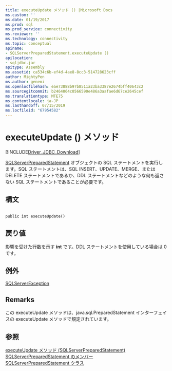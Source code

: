 ```yaml
---
title: executeUpdate メソッド () |Microsoft Docs
ms.custom: ''
ms.date: 01/19/2017
ms.prod: sql
ms.prod_service: connectivity
ms.reviewer: ''
ms.technology: connectivity
ms.topic: conceptual
apiname:
- SQLServerPreparedStatement.executeUpdate ()
apilocation:
- sqljdbc.jar
apitype: Assembly
ms.assetid: ca534c6b-ef4d-4ae8-8cc3-514728623cff
author: MightyPen
ms.author: genemi
ms.openlocfilehash: eae73888b97b8511a23ba3387e2674bff40643c2
ms.sourcegitcommit: b2464064c0566590e486a3aafae6d67ce2645cef
ms.translationtype: MTE75
ms.contentlocale: ja-JP
ms.lasthandoff: 07/15/2019
ms.locfileid: "67954582"
---
```

# <a name="executeupdate-method-"></a>executeUpdate () メソッド
[!INCLUDE[Driver_JDBC_Download](../../../includes/driver_jdbc_download.md)]

  [SQLServerPreparedStatement](../../../connect/jdbc/reference/sqlserverpreparedstatement-class.md) オブジェクトの SQL ステートメントを実行します。SQL ステートメントは、SQL INSERT、UPDATE、MERGE、または DELETE ステートメントであるか、DDL ステートメントなどのような何も返さない SQL ステートメントであることが必要です。  
  
## <a name="syntax"></a>構文  
  
```  
  
public int executeUpdate()  
```  
  
## <a name="return-value"></a>戻り値  
 影響を受けた行数を示す **int** です。DDL ステートメントを使用している場合は 0 です。  
  
## <a name="exceptions"></a>例外  
 [SQLServerException](../../../connect/jdbc/reference/sqlserverexception-class.md)  
  
## <a name="remarks"></a>Remarks  
 この executeUpdate メソッドは、java.sql.PreparedStatement インターフェイスの executeUpdate メソッドで規定されています。  
  
## <a name="see-also"></a>参照  
 [executeUpdate メソッド &#40;SQLServerPreparedStatement&#41;](../../../connect/jdbc/reference/executeupdate-method-sqlserverpreparedstatement.md)   
 [SQLServerPreparedStatement のメンバー](../../../connect/jdbc/reference/sqlserverpreparedstatement-members.md)   
 [SQLServerPreparedStatement クラス](../../../connect/jdbc/reference/sqlserverpreparedstatement-class.md)  
  
  
